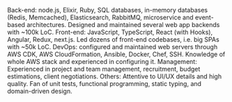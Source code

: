 Back-end: node.js, Elixir, Ruby, SQL databases, in-memory databases (Redis, Memcached), Elasticsearch, RabbitMQ, microservice and event-based architectures. Designed and maintained several web app backends with ~100k LoC.
Front-end: JavaScript, TypeScript, React (with Hooks), Angular, Redux, next.js. Led dozens of front-end codebases, i.e. big SPAs with ~50k LoC.
DevOps: configured and maintained web servers through AWS CDK, AWS CloudFormation, Ansible, Docker, Chef, SSH. Knowledge of whole AWS stack and experienced in configuring it.
Management: Experienced in project and team management, recruitment, budget estimations, client negotiations.
Others: Attentive to UI/UX details and high quality. Fan of unit tests, functional programming, static typing, and domain-driven design.